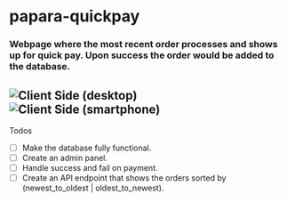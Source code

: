 # papara-quickpay
### Webpage where the most recent order processes and shows up for quick pay. Upon success the order would be added to the database.
![Client Side (desktop)](https://i.imgur.com/vKz6TCo.png)
![Client Side (smartphone)](https://i.imgur.com/Z7Znd8s.png)
---
Todos
- [ ] Make the database fully functional.
- [ ] Create an admin panel.
- [ ] Handle success and fail on payment.
- [ ] Create an API endpoint that shows the orders sorted by (newest_to_oldest | oldest_to_newest).
